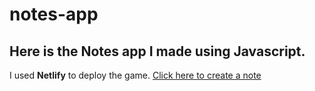 # notes-app

## Here is the Notes app I made using Javascript.

I used **Netlify** to deploy the game.
[Click here to create a note](https://may-notes-app.netlify.app/)
